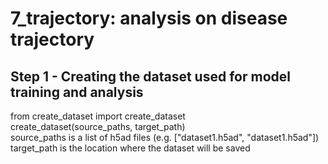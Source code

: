 # 7_trajectory: analysis on disease trajectory  

## Step 1 - Creating the dataset used for model training and analysis  
from create_dataset import create_dataset  
create_dataset(source_paths, target_path)  
source_paths is a list of h5ad files (e.g. ["dataset1.h5ad", "dataset1.h5ad"])  
target_path is the location where the dataset will be saved  

